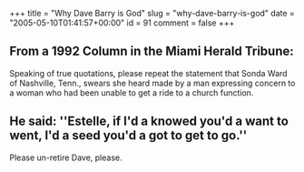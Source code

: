 +++
title = "Why Dave Barry is God"
slug = "why-dave-barry-is-god"
date = "2005-05-10T01:41:57+00:00"
id = 91
comment = false
+++

From a 1992 Column in the Miami Herald Tribune:
----------------------
Speaking of true quotations, please repeat the statement that Sonda Ward of Nashville, Tenn., swears she heard made by a man expressing concern to a woman who had been unable to get a ride to a church function.

He said: ''Estelle, if I'd a knowed you'd a want to went, I'd a seed you'd a got to get to go.''
----------------------

Please un-retire Dave, please.

